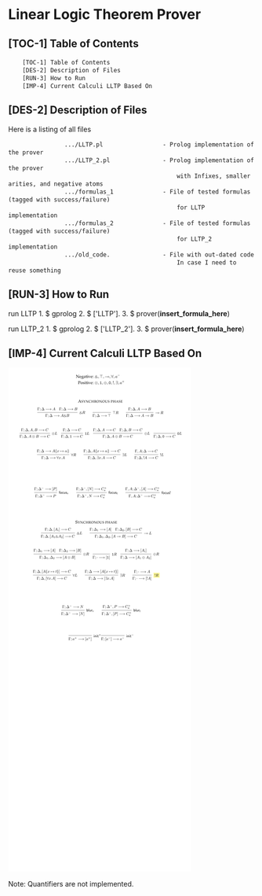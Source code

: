 # Linear Logic Theorem Prover

[TOC-1] Table of Contents
---------------------------------------------------------------------------------------------------------

        [TOC-1] Table of Contents
        [DES-2] Description of Files
        [RUN-3] How to Run
        [IMP-4] Current Calculi LLTP Based On


[DES-2] Description of Files
---------------------------------------------------------------------------------------------------------

Here is a listing of all files

                    .../LLTP.pl                 - Prolog implementation of the prover
                    .../LLTP_2.pl               - Prolog implementation of the prover
                                                    with Infixes, smaller arities, and negative atoms
                    .../formulas_1              - File of tested formulas (tagged with success/failure)
                                                    for LLTP implementation
                    .../formulas_2              - File of tested formulas (tagged with success/failure)
                                                    for LLTP_2 implementation
                    .../old_code.               - File with out-dated code
                                                    In case I need to reuse something

[RUN-3] How to Run
---------------------------------------------------------------------------------------------------------
                    
run LLTP
                    1. $ gprolog
                    2. $ ['LLTP'].
                    3. $ prover(__insert_formula_here__)

run LLTP_2
                    1. $ gprolog
                    2. $ ['LLTP_2'].
                    3. $ prover(__insert_formula_here__)


[IMP-4] Current Calculi LLTP Based On
---------------------------------------------------------------------------------------------------------

![alt text](https://github.com/ihajhasa/LLTP/blob/master/calculi_1.png "LL Calculi - Giselle Reis")

Note: Quantifiers are not implemented.
